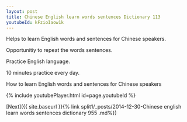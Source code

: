 ```yaml
---
layout: post
title: Chinese English learn words sentences Dictionary 113 
youtubeId: kFzioIaow1k
---
```

 
 
Helps to learn English words and sentences for Chinese speakers.

Opportunitiy to repeat the words sentences. 

Practice English language. 
 
10 minutes practice every day. 
 
How to learn English words and sentences for Chinese speakers 
 
{% include youtubePlayer.html id=page.youtubeId %}
 
 
[Next]({{ site.baseurl }}{% link  split1/_posts/2014-12-30-Chinese english learn words sentences dictionary 955 .md%})
 
